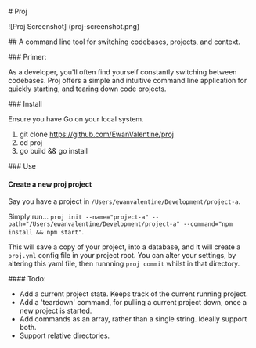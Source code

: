 # Proj

![Proj Screenshot]
(proj-screenshot.png)

## A command line tool for switching codebases, projects, and context. 

### Primer:

As a developer, you'll often find yourself constantly switching between codebases. Proj offers a simple and intuitive command line application for quickly starting, and tearing down code projects. 

### Install

Ensure you have Go on your local system. 

1. git clone https://github.com/EwanValentine/proj
2. cd proj
3. go build && go install

### Use

#### Create a new proj project

Say you have a project in `/Users/ewanvalentine/Development/project-a`. 

Simply run... `proj init --name="project-a" --path="/Users/ewanvalentine/Development/project-a" --command="npm install && npm start"`. 

This will save a copy of your project, into a database, and it will create a `proj.yml` config file in your project root. You can alter your settings, by altering this yaml file, then runnning `proj commit` whilst in that directory. 

#### Todo:

- Add a current project state. Keeps track of the current running project.
- Add a 'teardown' command, for pulling a current project down, once a new project is started.
- Add commands as an array, rather than a single string. Ideally support both. 
- Support relative directories.
